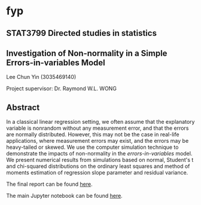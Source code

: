 # fyp

## STAT3799 Directed studies in statistics

## Investigation of Non-normality in a Simple Errors-in-variables Model

Lee Chun Yin (3035469140)

Project supervisor: Dr. Raymond W.L. WONG

## Abstract

In a classical linear regression setting, we often assume that the explanatory variable is nonrandom without any measurement error, and that the errors are normally distributed.
However, this may not be the case in real-life applications, where measurement errors may exist, and the errors may be heavy-tailed or skewed.
We use the computer simulation technique to demonstrate the impacts of non-normality in the _errors-in-variables_ model.
We present numerical results from simulations based on normal, Student's t and chi-squared distributions on the ordinary least squares and method of moments estimation of regression slope parameter and residual variance.

The final report can be found [here](report/test.pdf).

The main Jupyter notebook can be found [here](jupyter/part3.ipynb).

